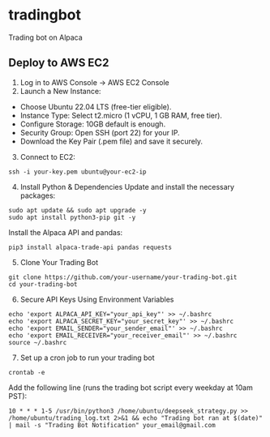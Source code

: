# tradingbot
Trading bot on Alpaca

## Deploy to AWS EC2

1. Log in to AWS Console → AWS EC2 Console
2. Launch a New Instance:
 * Choose Ubuntu 22.04 LTS (free-tier eligible).
 * Instance Type: Select t2.micro (1 vCPU, 1 GB RAM, free tier).
 * Configure Storage: 10GB default is enough.
 * Security Group: Open SSH (port 22) for your IP.
 * Download the Key Pair (.pem file) and save it securely.

3. Connect to EC2:
```
ssh -i your-key.pem ubuntu@your-ec2-ip
```

4. Install Python & Dependencies
Update and install the necessary packages:

```
sudo apt update && sudo apt upgrade -y
sudo apt install python3-pip git -y
```

Install the Alpaca API and pandas:
```
pip3 install alpaca-trade-api pandas requests
```

5. Clone Your Trading Bot
```
git clone https://github.com/your-username/your-trading-bot.git
cd your-trading-bot
```

6. Secure API Keys Using Environment Variables
```
echo 'export ALPACA_API_KEY="your_api_key"' >> ~/.bashrc
echo 'export ALPACA_SECRET_KEY="your_secret_key"' >> ~/.bashrc
echo 'export EMAIL_SENDER="your_sender_email"' >> ~/.bashrc
echo 'export EMAIL_RECEIVER="your_receiver_email"' >> ~/.bashrc
source ~/.bashrc
```

7. Set up a cron job to run your trading bot
```
crontab -e
```

Add the following line (runs the trading bot script every weekday at 10am PST):
```
10 * * * 1-5 /usr/bin/python3 /home/ubuntu/deepseek_strategy.py >> /home/ubuntu/trading_log.txt 2>&1 && echo "Trading bot ran at $(date)" | mail -s "Trading Bot Notification" your_email@gmail.com
```
